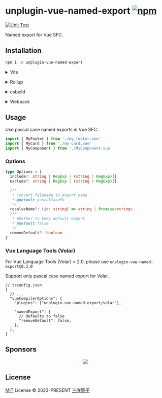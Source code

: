 # unplugin-vue-named-export [![npm](https://img.shields.io/npm/v/unplugin-vue-named-export.svg)](https://npmjs.com/package/unplugin-vue-named-export)

[![Unit Test](https://github.com/unplugin/unplugin-vue-named-export/actions/workflows/unit-test.yml/badge.svg)](https://github.com/unplugin/unplugin-vue-named-export/actions/workflows/unit-test.yml)

Named export for Vue SFC.

## Installation

```bash
npm i -D unplugin-vue-named-export
```

<details>
<summary>Vite</summary><br>

```ts
// vite.config.ts
import VueNamedExport from 'unplugin-vue-named-export/vite'

export default defineConfig({
  plugins: [
    VueNamedExport({
      /* options */
    }),
  ],
})
```

<br></details>

<details>
<summary>Rollup</summary><br>

```ts
// rollup.config.js
import VueNamedExport from 'unplugin-vue-named-export/rollup'

export default {
  plugins: [
    VueNamedExport({
      /* options */
    }),
  ],
}
```

<br></details>

<details>
<summary>esbuild</summary><br>

```ts
// esbuild.config.js
import { build } from 'esbuild'

build({
  plugins: [
    require('unplugin-vue-named-export/esbuild')({
      /* options */
    }),
  ],
})
```

<br></details>

<details>
<summary>Webpack</summary><br>

```ts
// webpack.config.js
module.exports = {
  /* ... */
  plugins: [
    require('unplugin-vue-named-export/webpack')({
      /* options */
    }),
  ],
}
```

<br></details>

## Usage

Use pascal case named exports in Vue SFC.

```ts
import { MyFooter } from './my_footer.vue'
import { MyCard } from './my-card.vue'
import { MyComponent } from './MyComponent.vue'
```

### Options

```ts
type Options = {
  include?: string | RegExp | (string | RegExp)[]
  exclude?: string | RegExp | (string | RegExp)[]

  /**
   * Convert filename to export name
   * @default pascalCaseFn
   */
  resolveName?: (id: string) => string | Promise<string>
  /**
   * Whether to keep default export
   * @default false
   */
  removeDefault?: boolean
}
```

### Vue Language Tools (Volar)

For Vue Language Tools (Volar) < 2.0, please use `unplugin-vue-named-export@0.3.0`

Support only pascal case named export for Volar.

```jsonc
// tsconfig.json
{
  // ...
  "vueCompilerOptions": {
    "plugins": ["unplugin-vue-named-export/volar"],

    "namedExport": {
      // defaults to false
      "removeDefault": false,
    },
  },
}
```

## Sponsors

<p align="center">
  <a href="https://cdn.jsdelivr.net/gh/sxzz/sponsors/sponsors.svg">
    <img src='https://cdn.jsdelivr.net/gh/sxzz/sponsors/sponsors.svg'/>
  </a>
</p>

## License

[MIT](./LICENSE) License © 2023-PRESENT [三咲智子](https://github.com/sxzz)
